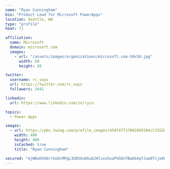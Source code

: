 ```yaml
---
name: "Ryan Cunningham"
bio: "Product Lead for Microsoft PowerApps"
location: Seattle, WA
type: "profile"
heat: 71

affiliation:
  name: Microsoft
  domain: microsoft.com
  images:
    - url: "/assets/images/organizations/microsoft.com-50x50.jpg"
      width: 50
      height: 50

twitter:
  username: rc_says
  url: https://twitter.com/rc_says
  followers: 2441

linkedin:
  url: https://www.linkedin.com/in/rycu

topics:
  - Power Apps

images:
  - url: https://pbs.twimg.com/profile_images/459747717862805504/CJIGZejd_400x400.png
    width: 400
    height: 400
    isCached: true
    title: "Ryan Cunningham"

secured: "mjWNuKh6OrrGoDcMPgL3UDSUu66ub2HlsxxhuaPVGOnTBwKb4pTJaa0Tcje8n1nguAsV5WjiybRQXYVGUEkzGhi2Jp2CjFsSbxVSJwwPSU0Q9iIknRBHVTIyeUjGP+m/WlwcVHFAIJf4m/bodU+l1/ykuoxm/rCnhJxb6PNaVr9IuMSrwrHr1lHQ2jLFbKP3XYOODaN1cPYtgfCFk9hARpzxLHVCjU8tBDhJoIavFbtpCU5dqmL34cQDdHHqE+INVBiQv4tQFbWgz97K5Jc0Bshw3FRkiy77ZXAWfyH2KRk7ksYFEhayQhdmwetl6onorZOnKKsghhgbsNatNaNyC4dxwlt/fVoVRfMfjQQ3cGkRjifKUKxnrJXhep0pILPIkz2NPtLjzqkUYsW+UAHCsRHUTOCFdPuc7CSx9Q+JEGQ=;ZcQXXUiOBjIjSaGLqjHwJA=="
---
```


